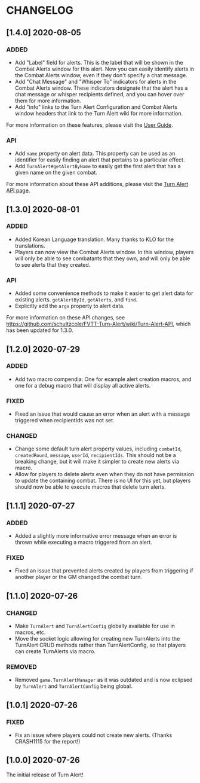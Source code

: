 # CHANGELOG

## [1.4.0] 2020-08-05

### ADDED

- Add "Label" field for alerts. This is the label that will be shown in the Combat Alerts window for this alert. Now you can easily identify alerts in the Combat Alerts window, even if they don't specify a chat message.
- Add "Chat Message" and "Whisper To" indicators for alerts in the Combat Alerts window. These indicators designate that the alert has a chat message or whisper recipients defined, and you can hover over them for more information.
- Add "info" links to the Turn Alert Configuration and Combat Alerts window headers that link to the Turn Alert wiki for more information.

For more information on these features, please visit the [User Guide](https://github.com/schultzcole/FVTT-Turn-Alert/wiki/User-Guide).

### API

- Add `name` property on alert data. This property can be used as an identifier for easily finding an alert that pertains to a particular effect.
- Add `TurnAlert#getAlertByName` to easily get the first alert that has a given name on the given combat.

For more information about these API additions, please visit the [Turn Alert API page](https://github.com/schultzcole/FVTT-Turn-Alert/wiki/Turn-Alert-API).

## [1.3.0] 2020-08-01

### ADDED

- Added Korean Language translation. Many thanks to KLO for the translations.
- Players can now view the Combat Alerts window. In this window, players will only be able to see combatants that they own, and will only be able to see alerts that they created.

### API

- Added some convenience methods to make it easier to get alert data for existing alerts. `getAlertById`, `getAlerts`, and `find`.
- Explicitly add the `args` property to alert data.

For more information on these API changes, see <https://github.com/schultzcole/FVTT-Turn-Alert/wiki/Turn-Alert-API>, which has been updated for 1.3.0.

## [1.2.0] 2020-07-29

### ADDED

- Add two macro compendia: One for example alert creation macros, and one for a debug macro that will display all active alerts.

### FIXED

- Fixed an issue that would cause an error when an alert with a message triggered when recipientIds was not set.

### CHANGED

- Change some default turn alert property values, including `combatId`, `createdRound`, `message`, `userId`, `recipientIds`.
  This should not be a breaking change, but it will make it simpler to create new alerts via macro.
- Allow for players to delete alerts even when they do not have permission to update the containing combat.
  There is no UI for this yet, but players should now be able to execute macros that delete turn alerts.

## [1.1.1] 2020-07-27

### ADDED

- Added a slightly more informative error message when an error is thrown while executing a macro triggered from an alert.

### FIXED

- Fixed an issue that prevented alerts created by players from triggering if another player or the GM changed the combat turn.

## [1.1.0] 2020-07-26

### CHANGED

- Make `TurnAlert` and `TurnAlertConfig` globally available for use in macros, etc.
- Move the socket logic allowing for creating new TurnAlerts into the TurnAlert CRUD methods rather than TurnAlertConfig, so that players can create TurnAlerts via macro.

### REMOVED

- Removed `game.TurnAlertManager` as it was outdated and is now eclipsed by `TurnAlert` and `TurnAlertConfig` being global.

## [1.0.1] 2020-07-26

### FIXED

- Fix an issue where players could not create new alerts. (Thanks CRASH1115 for the report!)

## [1.0.0] 2020-07-26

The initial release of Turn Alert!

